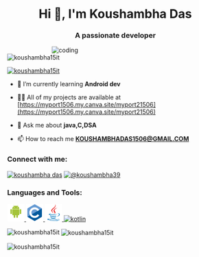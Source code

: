 <h1 align="center">Hi 👋, I'm Koushambha Das</h1>
<h3 align="center">A passionate developer</h3>

<img align="right" alt="coding" width="400" src="https://encrypted-tbn0.gstatic.com/images?q=tbn:ANd9GcQs-Zhhhiv0n07Lo6oIugPCWUsJithkrShLug&usqp=CAU">

<p align="left"> <img src="https://komarev.com/ghpvc/?username=koushambha15it&label=Profile%20views&color=0e75b6&style=flat" alt="koushambha15it" /> </p>

<p align="left"> <a href="https://github.com/ryo-ma/github-profile-trophy"><img src="https://github-profile-trophy.vercel.app/?username=koushambha15it" alt="koushambha15it" /></a> </p>

- 🌱 I’m currently learning **Android dev**

- 👨‍💻 All of my projects are available at [https://myport1506.my.canva.site/myport21506](https://myport1506.my.canva.site/myport21506)

- 💬 Ask me about **java,C,DSA**

- 📫 How to reach me **KOUSHAMBHADAS1506@GMAIL.COM**

<h3 align="left">Connect with me:</h3>
<p align="left">
<a href="https://linkedin.com/in/koushambha das" target="blank"><img align="center" src="https://raw.githubusercontent.com/rahuldkjain/github-profile-readme-generator/master/src/images/icons/Social/linked-in-alt.svg" alt="koushambha das" height="30" width="40" /></a>
<a href="https://www.hackerrank.com/@koushambha39" target="blank"><img align="center" src="https://raw.githubusercontent.com/rahuldkjain/github-profile-readme-generator/master/src/images/icons/Social/hackerrank.svg" alt="@koushambha39" height="30" width="40" /></a>
</p>

<h3 align="left">Languages and Tools:</h3>
<p align="left"> <a href="https://developer.android.com" target="_blank" rel="noreferrer"> <img src="https://raw.githubusercontent.com/devicons/devicon/master/icons/android/android-original-wordmark.svg" alt="android" width="40" height="40"/> </a> <a href="https://www.cprogramming.com/" target="_blank" rel="noreferrer"> <img src="https://raw.githubusercontent.com/devicons/devicon/master/icons/c/c-original.svg" alt="c" width="40" height="40"/> </a> <a href="https://www.java.com" target="_blank" rel="noreferrer"> <img src="https://raw.githubusercontent.com/devicons/devicon/master/icons/java/java-original.svg" alt="java" width="40" height="40"/> </a> <a href="https://kotlinlang.org" target="_blank" rel="noreferrer"> <img src="https://www.vectorlogo.zone/logos/kotlinlang/kotlinlang-icon.svg" alt="kotlin" width="40" height="40"/> </a> </p>

<p><img align="left" src="https://github-readme-stats.vercel.app/api/top-langs?username=koushambha15it&show_icons=true&locale=en&layout=compact" alt="koushambha15it" /></p>

<p>&nbsp;<img align="center" src="https://github-readme-stats.vercel.app/api?username=koushambha15it&show_icons=true&locale=en" alt="koushambha15it" /></p>

<p><img align="center" src="https://github-readme-streak-stats.herokuapp.com/?user=koushambha15it&" alt="koushambha15it" /></p>
